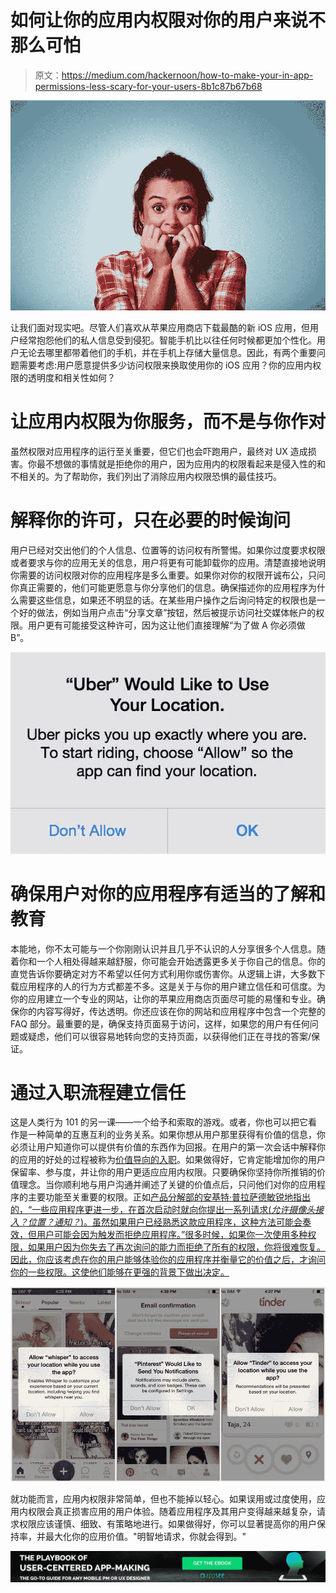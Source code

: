 # 如何让你的应用内权限对你的用户来说不那么可怕

> 原文：<https://medium.com/hackernoon/how-to-make-your-in-app-permissions-less-scary-for-your-users-8b1c87b67b68>

![](img/eeff0cb5ad4e7b0f8a31e65afc047c3a.png)

让我们面对现实吧。尽管人们喜欢从苹果应用商店下载最酷的新 iOS 应用，但用户经常抱怨他们的私人信息受到侵犯。智能手机比以往任何时候都更加个性化。用户无论去哪里都带着他们的手机，并在手机上存储大量信息。因此，有两个重要问题需要考虑:用户愿意提供多少访问权限来换取使用你的 iOS 应用？你的应用内权限的透明度和相关性如何？

# 让应用内权限为你服务，而不是与你作对

虽然权限对应用程序的运行至关重要，但它们也会吓跑用户，最终对 UX 造成损害。你最不想做的事情就是拒绝你的用户，因为应用内的权限看起来是侵入性的和不相关的。为了帮助你，我们列出了消除应用内权限恐惧的最佳技巧。

# 解释你的许可，只在必要的时候询问

用户已经对交出他们的个人信息、位置等的访问权有所警惕。如果你过度要求权限或者要求与你的应用无关的信息，用户将更有可能卸载你的应用。清楚直接地说明你需要的访问权限对你的应用程序是多么重要。如果你对你的权限开诚布公，只问你真正需要的，他们可能更愿意与你分享他们的信息。确保描述你的应用程序为什么需要这些信息，如果还不明显的话。在某些用户操作之后询问特定的权限也是一个好的做法，例如当用户点击“分享文章”按钮，然后被提示访问社交媒体帐户的权限。用户更有可能接受这种许可，因为这让他们直接理解“为了做 A 你必须做 B”。

![](img/4c2e55d7d51e379216a9523f690f9265.png)

# 确保用户对你的应用程序有适当的了解和教育

本能地，你不太可能与一个你刚刚认识并且几乎不认识的人分享很多个人信息。随着你和一个人相处得越来越舒服，你可能会开始透露更多关于你自己的信息。你的直觉告诉你要确定对方不希望以任何方式利用你或伤害你。从逻辑上讲，大多数下载应用程序的人的行为方式都差不多。这是关于与你的用户建立信任和可信度。为你的应用建立一个专业的网站，让你的苹果应用商店页面尽可能的易懂和专业。确保你的内容写得好，传达透明。你还应该在你的网站和应用程序中包含一个完整的 FAQ 部分。最重要的是，确保支持页面易于访问，这样，如果您的用户有任何问题或疑虑，他们可以很容易地转向您的支持页面，以获得他们正在寻找的答案/保证。

# 通过入职流程建立信任

这是人类行为 101 的另一课——一个给予和索取的游戏。或者，你也可以把它看作是一种简单的互惠互利的业务关系。如果你想从用户那里获得有价值的信息，你必须让用户知道你可以提供有价值的东西作为回报。在用户的第一次会话中解释你的应用的好处的过程被称为[价值导向的入职](https://blog.appsee.com/essential-onboarding-tactics-part-2-value-oriented-onboarding/?cpnid=701b0000000Wd7c&utm_source=medium&utm_medium=link&utm_campaign=in_app_permissions_less_scary&utm_content=essential_onboarding_2_value_oriented)。如果做得好，它肯定能增加你的用户保留率、参与度，并让你的用户更适应应用内权限。只要确保你坚持你所推销的价值理念。当你顺利地与用户沟通并阐述了关键的价值点后，只问他们对你的应用程序的主要功能至关重要的权限。正如[产品分解部的安基特·普拉萨德敏锐地指出的，“一些应用程序更进一步，在首次启动时就向你提出一系列请求(*允许摄像头接入？位置？通知？*)。虽然如果用户已经熟悉这款应用程序，这种方法可能会奏效，但用户可能会因为触发而拒绝应用程序。”很多时候，如果你一次使用多种权限，如果用户因为你失去了再次询问的能力而拒绝了所有的权限，你将很难恢复。因此，你应该考虑在你的用户能够体验你的应用程序并衡量它的价值之后，才询问你的一些权限。这使他们能够在更强的背景下做出决定。](/product-breakdown/5-ways-to-ask-users-for-ios-permissions-a8e199cc83ad#.11m629f1v)

![](img/557f93d372a635321a17a0de7d97bf82.png)

就功能而言，应用内权限非常简单，但也不能掉以轻心。如果误用或过度使用，应用内权限会真正损害应用的用户体验。随着应用程序及其用户变得越来越复杂，请求权限应该谨慎、细致、有策略地进行。如果做得好，你可以显著提高你的用户保持率，并最大化你的应用价值。"明智地请求，你就会得到。"

[![](img/790225ecceb36be20b198b22cda335f5.png)](https://www.appsee.com/ebooks/the-playbook-of-user-centered-app-making?cpnid=701b0000000Wd7c&utm_source=medium&utm_medium=banner&utm_campaign=in_app_permissions_less_scary&utm_content=user_centered_ebook_download_page)